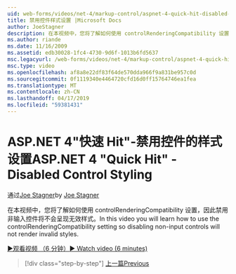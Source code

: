 ```yaml
---
uid: web-forms/videos/net-4/markup-control/aspnet-4-quick-hit-disabled-control-styling
title: 禁用控件样式设置 |Microsoft Docs
author: JoeStagner
description: 在本视频中，您将了解如何使用 controlRenderingCompatibility 设置，因此禁用非输入控件将不会呈现无效样式。
ms.author: riande
ms.date: 11/16/2009
ms.assetid: edb30028-1fc4-4730-9d6f-1013b6fd5637
msc.legacyurl: /web-forms/videos/net-4/markup-control/aspnet-4-quick-hit-disabled-control-styling
msc.type: video
ms.openlocfilehash: af8a8e22df83f64de570dda966f9a831be957c0d
ms.sourcegitcommit: 0f1119340e4464720cfd16d0ff15764746ea1fea
ms.translationtype: MT
ms.contentlocale: zh-CN
ms.lasthandoff: 04/17/2019
ms.locfileid: "59381431"
---
```

# <a name="aspnet-4-quick-hit---disabled-control-styling"></a><span data-ttu-id="26fed-103">ASP.NET 4"快速 Hit"-禁用控件的样式设置</span><span class="sxs-lookup"><span data-stu-id="26fed-103">ASP.NET 4 "Quick Hit" - Disabled Control Styling</span></span>

<span data-ttu-id="26fed-104">通过[Joe Stagner](https://github.com/JoeStagner)</span><span class="sxs-lookup"><span data-stu-id="26fed-104">by [Joe Stagner](https://github.com/JoeStagner)</span></span>

<span data-ttu-id="26fed-105">在本视频中，您将了解如何使用 controlRenderingCompatibility 设置，因此禁用非输入控件将不会呈现无效样式。</span><span class="sxs-lookup"><span data-stu-id="26fed-105">In this video you will learn how to use the controlRenderingCompatibility setting so disabling non-input controls will not render invalid styles.</span></span> 

[<span data-ttu-id="26fed-106">&#9654;观看视频 （6 分钟）</span><span class="sxs-lookup"><span data-stu-id="26fed-106">&#9654; Watch video (6 minutes)</span></span>](https://channel9.msdn.com/Blogs/ASP-NET-Site-Videos/aspnet-4-quick-hit-disabled-control-styling)

> [!div class="step-by-step"]
> [<span data-ttu-id="26fed-107">上一篇</span><span class="sxs-lookup"><span data-stu-id="26fed-107">Previous</span></span>](aspnet-4-quick-hit-hidden-field-divs.md)

